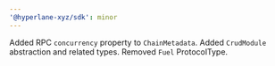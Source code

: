 ```yaml
---
'@hyperlane-xyz/sdk': minor
---
```


Added RPC `concurrency` property to `ChainMetadata`.
Added `CrudModule` abstraction and related types.
Removed `Fuel` ProtocolType.
